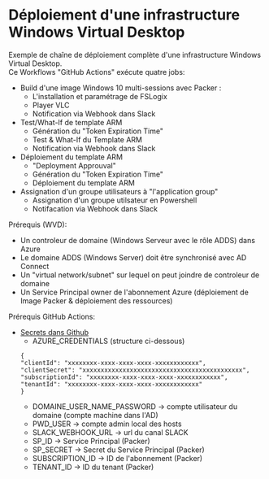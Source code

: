 # Déploiement d'une infrastructure Windows Virtual Desktop<br/>

Exemple de chaîne de déploiement complète d'une infrastructure Windows Virtual Desktop.<br/>
Ce Workflows "GitHub Actions" exécute quatre jobs:<br/>
- Build d'une image Windows 10 multi-sessions avec Packer :
    - L'installation et paramétrage de FSLogix
    - Player VLC
    - Notification via Webhook dans Slack 
- Test/What-If de template ARM
    - Génération du "Token Expiration Time"
    - Test & What-If du Template ARM
    - Notification via Webhook dans Slack 
- Déploiement du template ARM
    - "Deployment Approuval"
    - Génération du "Token Expiration Time"
    - Déploiement du template ARM
- Assignation d'un groupe utilisateurs à "l'application group"
    - Assignation d'un groupe utilsateur en Powershell
    - Notifacation via Webhook dans Slack

Prérequis (WVD):<br/>
- Un controleur de domaine (Windows Serveur avec le rôle ADDS) dans Azure<br/>
- Le domaine ADDS (Windows Server) doit être synchronisé avec AD Connect<br/>
- Un "virtual network/subnet" sur lequel on peut joindre de controleur de domaine<br/>
- Un Service Principal owner de l'abonnement Azure (déploiement de Image Packer & déploiement des ressources)

Prérequis GitHub Actions:<br/>
- <a href="https://docs.github.com/en/actions/reference/encrypted-secrets#creating-encrypted-secrets-for-a-repository">Secrets dans Github</a>
    - AZURE_CREDENTIALS (structure ci-dessous)
    ```
  {
    "clientId": "xxxxxxxx-xxxx-xxxx-xxxx-xxxxxxxxxxxx",
    "clientSecret": "xxxxxxxxxxxxxxxxxxxxxxxxxxxxxxxxxxxxxxxxxxxx",
    "subscriptionId": "xxxxxxxx-xxxx-xxxx-xxxx-xxxxxxxxxxxx",
    "tenantId": "xxxxxxxx-xxxx-xxxx-xxxx-xxxxxxxxxxxx"
  }
    ```
    - DOMAINE_USER_NAME_PASSWORD -> compte utilisateur du domaine (compte machine dans l'AD)
    - PWD_USER -> compte admin local des hosts
    - SLACK_WEBHOOK_URL -> url du canal SLACK
    - SP_ID -> Service Principal (Packer)
    - SP_SECRET -> Secret du Service Principal (Packer)
    - SUBSCRIPTION_ID -> ID de l'abonnement (Packer)
    - TENANT_ID -> ID du tenant (Packer)